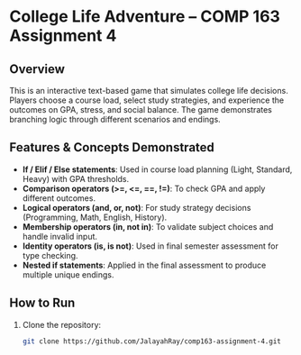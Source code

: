 # College Life Adventure – COMP 163 Assignment 4

## Overview
This is an interactive text-based game that simulates college life decisions. Players choose a course load, select study strategies, and experience the outcomes on GPA, stress, and social balance. The game demonstrates branching logic through different scenarios and endings.

## Features & Concepts Demonstrated
- **If / Elif / Else statements**: Used in course load planning (Light, Standard, Heavy) with GPA thresholds.
- **Comparison operators (>=, <=, ==, !=)**: To check GPA and apply different outcomes.
- **Logical operators (and, or, not)**: For study strategy decisions (Programming, Math, English, History).
- **Membership operators (in, not in)**: To validate subject choices and handle invalid input.
- **Identity operators (is, is not)**: Used in final semester assessment for type checking.
- **Nested if statements**: Applied in the final assessment to produce multiple unique endings.

## How to Run
1. Clone the repository:
   ```bash
   git clone https://github.com/JalayahRay/comp163-assignment-4.git

